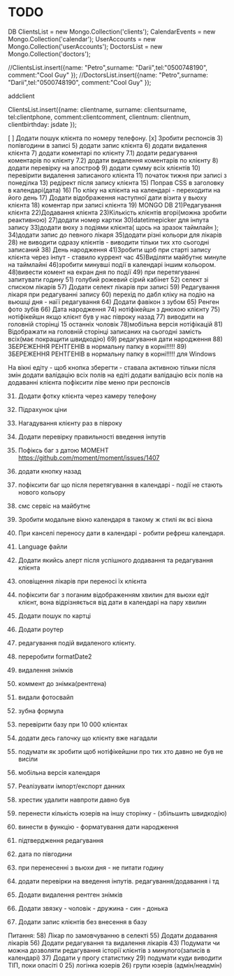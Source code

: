 # TODO

DB
ClientsList = new Mongo.Collection('clients');
CalendarEvents = new Mongo.Collection('calendar');
UserAccounts = new Mongo.Collection('userAccounts');
DoctorsList = new Mongo.Collection('doctors');


//ClientsList.insert({name: "Petro",surname: "Darii",tel:"0500748190", comment:"Cool Guy" });
//DoctorsList.insert({name: "Petro",surname: "Darii",tel:"0500748190", comment:"Cool Guy" });


addclient

ClientsList.insert({name: clientname,
				surname: clientsurname,
				tel:clientphone, 
				comment:clientcomment,
				clientnum: clientnum,
				clientbirthday: jsdate
			});


[ ] Додати пошук клієнта по номеру телефону.
[x] Зробити респонсів
3) попівгодини в записі
5) додати запис клієнта
6) додати видалення клієнта
7) додати коментарі по клієнту
7.1) додати редагування коментарів по клієнту
7.2) додати видалення коментарів по клієнту
8) додати перевірку на апостроф
9) додати сумму всіх клієнтів
10) перевірити видалення записаного клієнта
11) початок тижня при записі з понеділка
13) редірект після запису клієнта
15) Поправ CSS в заголовку в календарі(дата)
16) По кліку на клієнта на календарі - переходити на його день
17) Додати відображення наступної дати візита у вьюху клієнта
18) коментар при записі клієнта
19) MONGO DB
21)Редагування клієнта
22)Додавання клієнта
23)Кількість клієнтів вгорі(можна зробити реактивною)
27)додати номер картки
30)datetimepicker для інпута запису
33)додати вюху з подіями клієнта( щось на зразок таймлайн );
34)додати запис до певного лікаря
35)додати різні кольори для лікарів
28) не виводити одразу клієнтів - виводити тільки тих хто сьогодні записаний
38) День народження
41)Зробити щоб при старті запису клієнта через інпут - ставило куррент час
45)Виділяти майбутнє минуле на таймлайні
46)зробити минувші події в календарі іншим кольором.
48)вивести комент на екран дня по події
49) при перетягуванні запитувати годину
51) голубий рожевий сірий кабінет
52) селект зі списком лікарів
57) Додати селект лікарів при записі
59) Редагування лікаря при редагуванні запису
60) перехід по дабл кліку на подію на вьюшці дня - наїї редагування
64) Додати фавікон з зубом
65) Ренген фото зубів
66) Дата народження
74) нотіфікейшн з днюхою клієнту
75) нотіфікейшн якщо клієнт був у нас півроку назад
77) виводити на головній сторінці 15 останніх чоловік
78)мобільна версія нотіфікацій
81) Відображати на головній сторінці записаних на сьогодні замість всіх(має покращити швидкодію)
69) редагування дати народження
88) ЗБЕРЕЖЕННЯ РЕНТГЕНІВ в нормальну папку в корні!!!!!
89) ЗБЕРЕЖЕННЯ РЕНТГЕНІВ в нормальну папку в корні!!!!! для Windows

На вікні едіту - щоб кнопка зберегти - ставала активною тільки після змін
додати валідацію всіх полів на едіті
додати валідацію всіх полів на додаванні клієнта
пофіксити ліве меню при респонсів




31) Додати фотку клієнта через камеру телефону
39) Підрахунок ціни
40) Нагадування клієнту раз в півроку
42) Додати перевірку правильності введення інпутів
44) Пофіксь баг з датою МОМЕНТ https://github.com/moment/moment/issues/1407
45) додати кнопку назад
47) пофіксити баг що після перетягування в календарі - події не стають нового кольору
50) смс сервіс на майбутнє
53) Зробити модальне вікно календаря в такому ж стилі як всі вікна
54) При канселі переносу дати в календарі - робити рефреш календаря.
20) Language файли
24) Додати якийсь алерт після успішного додавання та редагування клієнта

61) оповіщення лікарів при переносі їх клієнта
62) пофіксити баг з поганим відображенням хвилин для вьюхи едіт клієнт,
	вона відрізняється від дати в календарі на пару хвилин
63) Додати пошук по картці
63) Додати роутер

67) редагування подій видаленого клієнту.
68) переробити formatDate2

70) видалення знімків
71) коммент до знімка(рентгена)
72) видали фотосвайп
73) зубна формула

76) перевірити базу при 10 000 клієнтах
76) додати десь галочку що клієнту вже нагадали
79) подумати як зробити щоб нотіфікейшни про тих хто давно не був не висіли
80) мобільна версія календаря
28) Реалізувати імпорт/експорт данних
82) хрестик удалити навпроти давно був
83) перенести кількість юзерів на іншу сторінку - (збільшить швидкодію)
84) винести в функцію - форматування дати народження
85) підтвердження редагування
86) дата по півгодини
87) при перенесенні з вьюхи дня - не питати годину
88) додати перевірки на введення інпутів. редагування/додавання і тд
89) Додати видалення рентген знімків
90) Додати звязку - чоловік - дружина - син - донька
91) Додати запис клієнтів без внесення в базу


Питання:
58) Лікар по замовчуванню в селекті
55) Додати додавання лікарів
56) Додати редагування та видалення лікарів
43)	Подумати чи можна дозволяти редагування історії клієнтів з минулого(записів в календарі)
37)	Додати у прогу статистику
29) подумати куди виводити ТІП, поки опасіті 0
25) логінка юзерів
26) групи юзерів (адмін/неадмін)

